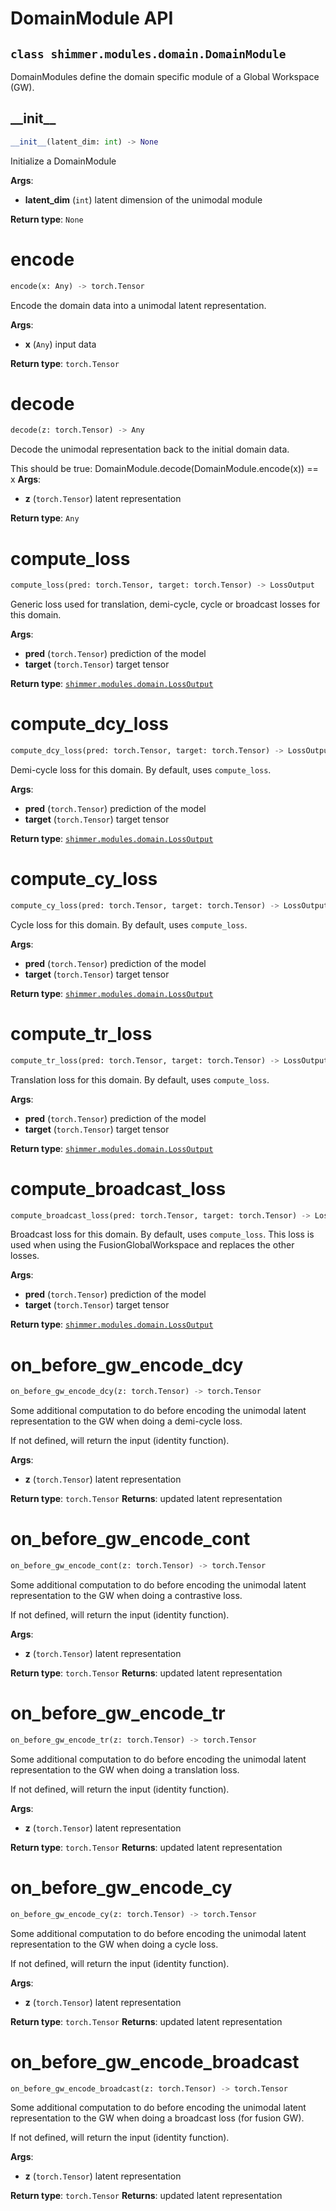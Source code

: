 # DomainModule API

## `class shimmer.modules.domain.DomainModule`
DomainModules define the domain specific module of a Global Workspace (GW).

## \_\_init\_\_
```python
__init__(latent_dim: int) -> None
```
Initialize a DomainModule

**Args**:
- **latent\_dim** (`int`) latent dimension of the unimodal module

**Return type**: `None`

# encode
```python
encode(x: Any) -> torch.Tensor
```
Encode the domain data into a unimodal latent representation.

**Args**:

- **x** (`Any`) input data

**Return type**: `torch.Tensor`

# decode
```python
decode(z: torch.Tensor) -> Any
```
Decode the unimodal representation back to the initial domain data.

This should be true:
DomainModule.decode(DomainModule.encode(x)) == x
**Args**:

- **z** (`torch.Tensor`) latent representation

**Return type**: `Any`

# compute\_loss
```python
compute_loss(pred: torch.Tensor, target: torch.Tensor) -> LossOutput
```
Generic loss used for translation, demi-cycle, cycle or broadcast losses for this domain.

**Args**:

- **pred** (`torch.Tensor`) prediction of the model
- **target** (`torch.Tensor`) target tensor

**Return type**: [`shimmer.modules.domain.LossOutput`](./loss_output.md)

# compute\_dcy\_loss
```python
compute_dcy_loss(pred: torch.Tensor, target: torch.Tensor) -> LossOutput
```
Demi-cycle loss for this domain. By default, uses `compute_loss`.

**Args**:

- **pred** (`torch.Tensor`) prediction of the model
- **target** (`torch.Tensor`) target tensor

**Return type**: [`shimmer.modules.domain.LossOutput`](./loss_output.md)

# compute\_cy\_loss
```python
compute_cy_loss(pred: torch.Tensor, target: torch.Tensor) -> LossOutput
```
Cycle loss for this domain. By default, uses `compute_loss`.

**Args**:

- **pred** (`torch.Tensor`) prediction of the model
- **target** (`torch.Tensor`) target tensor

**Return type**: [`shimmer.modules.domain.LossOutput`](./loss_output.md)

# compute\_tr\_loss
```python
compute_tr_loss(pred: torch.Tensor, target: torch.Tensor) -> LossOutput
```
Translation loss for this domain. By default, uses `compute_loss`.

**Args**:

- **pred** (`torch.Tensor`) prediction of the model
- **target** (`torch.Tensor`) target tensor

**Return type**: [`shimmer.modules.domain.LossOutput`](./loss_output.md)

# compute\_broadcast\_loss
```python
compute_broadcast_loss(pred: torch.Tensor, target: torch.Tensor) -> LossOutput
```
Broadcast loss for this domain. By default, uses `compute_loss`.
This loss is used when using the FusionGlobalWorkspace and replaces the other
losses.

**Args**:

- **pred** (`torch.Tensor`) prediction of the model
- **target** (`torch.Tensor`) target tensor

**Return type**: [`shimmer.modules.domain.LossOutput`](./loss_output.md)

# on\_before\_gw\_encode\_dcy
```python
on_before_gw_encode_dcy(z: torch.Tensor) -> torch.Tensor
```
Some additional computation to do before encoding the unimodal latent representation
to the GW when doing a demi-cycle loss.

If not defined, will return the input (identity function).

**Args**:

- **z** (`torch.Tensor`) latent representation

**Return type**: `torch.Tensor`
**Returns**: updated latent representation

# on\_before\_gw\_encode\_cont
```python
on_before_gw_encode_cont(z: torch.Tensor) -> torch.Tensor
```
Some additional computation to do before encoding the unimodal latent representation
to the GW when doing a contrastive loss.

If not defined, will return the input (identity function).

**Args**:

- **z** (`torch.Tensor`) latent representation

**Return type**: `torch.Tensor`
**Returns**: updated latent representation

# on\_before\_gw\_encode\_tr
```python
on_before_gw_encode_tr(z: torch.Tensor) -> torch.Tensor
```
Some additional computation to do before encoding the unimodal latent representation
to the GW when doing a translation loss.

If not defined, will return the input (identity function).

**Args**:

- **z** (`torch.Tensor`) latent representation

**Return type**: `torch.Tensor`
**Returns**: updated latent representation

# on\_before\_gw\_encode\_cy
```python
on_before_gw_encode_cy(z: torch.Tensor) -> torch.Tensor
```
Some additional computation to do before encoding the unimodal latent representation
to the GW when doing a cycle loss.

If not defined, will return the input (identity function).

**Args**:

- **z** (`torch.Tensor`) latent representation

**Return type**: `torch.Tensor`
**Returns**: updated latent representation

# on\_before\_gw\_encode\_broadcast
```python
on_before_gw_encode_broadcast(z: torch.Tensor) -> torch.Tensor
```
Some additional computation to do before encoding the unimodal latent representation
to the GW when doing a broadcast loss (for fusion GW).

If not defined, will return the input (identity function).

**Args**:

- **z** (`torch.Tensor`) latent representation

**Return type**: `torch.Tensor`
**Returns**: updated latent representation

